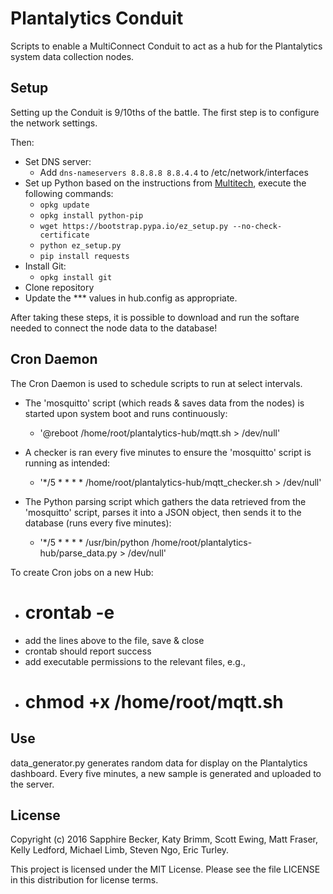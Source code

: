 # Plantalytics Conduit

Scripts to enable a MultiConnect Conduit to act as a hub for the Plantalytics system data collection nodes.

## Setup

Setting up the Conduit is 9/10ths of the battle. The first step is to configure the network settings.

Then:

* Set DNS server:
  * Add `dns-nameservers 8.8.8.8 8.8.4.4` to /etc/network/interfaces
* Set up Python based on the instructions from [Multitech](http://www.multitech.net/developer/software/mlinux/mlinux-software-development/python/), execute the following commands:
  * `opkg update`
  * `opkg install python-pip`
  * `wget https://bootstrap.pypa.io/ez_setup.py --no-check-certificate`
  * `python ez_setup.py`
  * `pip install requests`
* Install Git:
  * `opkg install git`
* Clone repository
* Update the *** values in hub.config as appropriate.

After taking these steps, it is possible to download and run the softare needed to connect the node data to the database!

## Cron Daemon

The Cron Daemon is used to schedule scripts to run at select intervals.

* The 'mosquitto' script (which reads & saves data from the nodes) is started upon system boot and runs 
continuously:
  * '@reboot /home/root/plantalytics-hub/mqtt.sh > /dev/null'

* A checker is ran every five minutes to ensure the 'mosquitto' script is running as intended:
  * '*/5 * * * * /home/root/plantalytics-hub/mqtt_checker.sh > /dev/null'

* The Python parsing script which gathers the data retrieved from the 'mosquitto' script, parses it into a 
JSON object, then sends it to the database (runs every five minutes):
  * '*/5 * * * * /usr/bin/python /home/root/plantalytics-hub/parse_data.py > /dev/null'

To create Cron jobs on a new Hub:
  * # crontab -e
  * add the lines above to the file, save & close
  * crontab should report success
  * add executable permissions to the relevant files, e.g.,
  * # chmod +x /home/root/mqtt.sh

## Use

data_generator.py generates random data for display on the Plantalytics dashboard. Every five minutes, a new sample is generated and uploaded to the server.

## License

Copyright (c) 2016 Sapphire Becker, Katy Brimm, Scott Ewing, Matt Fraser, Kelly Ledford, Michael Limb, Steven Ngo, Eric Turley.

This project is licensed under the MIT License. Please see the file LICENSE in this distribution for license terms.
